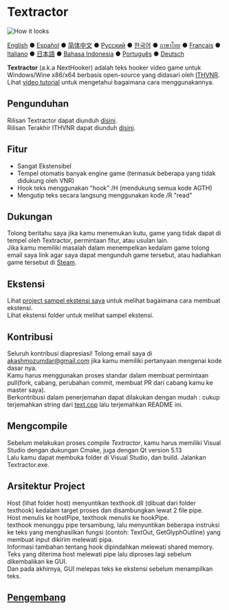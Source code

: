 # Textractor

![How it looks](screenshot.png)

[English](README.md) ● [Español](README_ES.md) ● [简体中文](README_SC.md) ● [Русский](README_RU.md) ● [한국어](README_KR.md) ● [ภาษาไทย](README_TH.md) ● [Français](README_FR.md) ● [Italiano](README_IT.md) ● [日本語](README_JP.md) ● [Bahasa Indonesia](README_ID.md) ● [Português](README_PT.md) ● [Deutsch](README_DE.md)

**Textractor** (a.k.a NextHooker) adalah teks hooker video game untuk Windows/Wine x86/x64 berbasis open-source yang didasari oleh [ITHVNR](https://web.archive.org/web/20160202084144/http://www.hongfire.com/forum/showthread.php/438331-ITHVNR-ITH-with-the-VNR-engine).<br>
Lihat [video tutorial](docs/TUTORIAL.md) untuk mengetahui bagaimana cara menggunakannya.

## Pengunduhan

Rilisan Textractor dapat diunduh [disini](https://github.com/Artikash/Textractor/releases).<br>
Rilisan Terakhir ITHVNR dapat diunduh [disini](https://drive.google.com/open?id=13aHF4uIXWn-3YML_k2YCDWhtGgn5-tnO).

## Fitur

- Sangat Ekstensibel
- Tempel otomatis banyak engine game (termasuk beberapa yang tidak didukung oleh VNR)
- Hook teks menggunakan "hook" /H (mendukung semua kode AGTH)
- Mengutip teks secara langsung menggunakan kode /R "read"

## Dukungan

Tolong beritahu saya jika kamu menemukan kutu, game yang tidak dapat di tempel oleh Textractor, permintaan fitur, atau usulan lain.<br>
Jika kamu memiliki masalah dalam menempelkan kedalam game tolong email saya link agar saya dapat mengunduh game tersebut, atau hadiahkan game tersebut di [Steam](https://steamcommunity.com/profiles/76561198097566313/).

## Ekstensi

Lihat [project sampel ekstensi saya](https://github.com/Artikash/ExampleExtension) untuk melihat bagaimana cara membuat ekstensi.<br>
Lihat ekstensi folder untuk melihat sampel ekstensi.

## Kontribusi

Seluruh kontribusi diapresiasi! Tolong email saya di akashmozumdar@gmail.com jika kamu memiliki pertanyaan mengenai kode dasar nya.<br>
Kamu harus menggunakan proses standar dalam membuat permintaan pull(fork, cabang, perubahan commit, membuat PR dari cabang kamu ke master saya).<br>
Berkontribusi dalam penerjemahan dapat dilakukan dengan mudah : cukup terjemahkan string dari [text.cpp](text.cpp) lalu terjemahkan README ini.

## Mengcompile

Sebelum melakukan proses compile *Textractor*, kamu harus memiliki Visual Studio dengan dukungan Cmake, juga dengan Qt version 5.13<br>
Lalu kamu dapat membuka folder di Visual Studio, dan build. Jalankan Textractor.exe.


## Arsitektur Project

Host (lihat folder host) menyuntikan texthook.dll (dibuat dari folder texthook) kedalam target proses dan disambungkan lewat 2 file pipe.<br>
Host menulis ke hostPipe, texthook menulis ke hookPipe.<br>
texthook menunggu pipe tersambung, lalu menyuntikan beberapa instruksi ke teks yang menghasilkan fungsi (contoh: TextOut, GetGlyphOutline) yang membuat input dikirim melewati pipa.<br>
Informasi tambahan tentang hook dipindahkan melewati shared memory.<br>
Teks yang diterima host melewati pipe lalu diproses lagi sebelum dikembalikan ke GUI.<br>
Dan pada akhirnya, GUI melepas teks ke ekstensi sebelum menampilkan teks.

## [Pengembang](docs/CREDITS.md)

